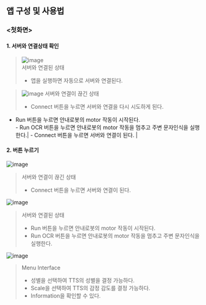 ## 앱 구성 및 사용법

### <첫화면>

#### 1. 서버와 연결상태 확인

>![image](https://user-images.githubusercontent.com/109563514/193395903-c960ade6-7115-43aa-b98c-394fd629af58.png)  
>서버와 연결된 상태
>- 앱을 실행하면 자동으로 서버와 연결된다.

>![image](https://user-images.githubusercontent.com/109563514/193395048-995965eb-00d9-4c94-9b12-ee693f5f203c.png)
>서버와 연결이 끊긴 상태
>- Connect 버튼을 누르면 서버와 연결을 다시 시도하게 된다.


- Run 버튼을 누르면 안내로봇의 motor 작동이 시작된다. </br>- Run OCR 버튼을 누르면 안내로봇의 motor 작동을 멈추고 주변 문자인식을 실행한다.| - Connect 버튼을 누르면 서버와 연결이 된다. |

#### 2. 버튼 누르기
![image](https://user-images.githubusercontent.com/109563514/193395048-995965eb-00d9-4c94-9b12-ee693f5f203c.png)
>서버와 연결이 끊긴 상태
>- Connect 버튼을 누르면 서버와 연결이 된다.

![image](https://user-images.githubusercontent.com/109563514/193395092-02259e96-a833-46b2-961e-5b50f6bfeff7.png)
>서버와 연결된 상태
>- Run 버튼을 누르면 안내로봇의 motor 작동이 시작된다.
>- Run OCR 버튼을 누르면 안내로봇의 motor 작동을 멈추고 주변 문자인식을 실행한다.

![image](https://user-images.githubusercontent.com/109563514/193395627-6617364d-a296-4c7f-b281-36b57c0a474f.png)
>Menu Interface
>- 성별을 선택하여 TTS의 성별을 결정 가능하다.
>- Scale을 선택하여 TTS의 감정 감도를 결정 가능하다.
>- Information을 확인할 수 있다.
